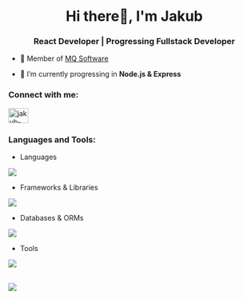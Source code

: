 
<h1 align="center">Hi there👋, I'm Jakub</h1>
<h3 align="center">React Developer | Progressing Fullstack Developer</h3>

- 👯 Member of [MQ Software](https://github.com/emques)

- 🌱 I’m currently progressing in **Node.js & Express**

<h3 align="left">Connect with me:</h3>
<p align="left">
<a href="https://www.linkedin.com/in/jakub-sapa%C5%82a-833293253/" target="blank"><img align="center" src="https://raw.githubusercontent.com/rahuldkjain/github-profile-readme-generator/master/src/images/icons/Social/linked-in-alt.svg" alt="jakub-sapa%C5%82a-833293253/" height="30" width="40" /></a>
</p>
<h3 align="left">Languages and Tools:</h3>

- Languages
<p align="left">
  <a href="https://skillicons.dev">
    <img src="https://skillicons.dev/icons?i=html,css,sass,js,ts,nodejs" />
  </a>
</p>

- Frameworks & Libraries
<p align="left">
  <a href="https://skillicons.dev">
    <img src="https://skillicons.dev/icons?i=tailwind,react,redux,nextjs,jest,express" />
  </a>
</p>

- Databases & ORMs 
<p align="left">
  <a href="https://skillicons.dev">
    <img src="https://skillicons.dev/icons?i=graphql,mongodb,planetscale,prisma,postman" />
  </a>
</p>

- Tools
<p align="left">
  <a href="https://skillicons.dev">
    <img src="https://skillicons.dev/icons?i=git,github,figma,vscode" />
  </a>
</p>
<br/>
<picture>
  <source
    srcset="https://github-readme-stats.vercel.app/api?username=kubalinio&show_icons=true&theme=dark"
    media="(prefers-color-scheme: dark)"
  />
  <source
    srcset="https://github-readme-stats.vercel.app/api?username=kubalinio&show_icons=true"
    media="(prefers-color-scheme: light), (prefers-color-scheme: no-preference)"
  />
  <img src="https://github-readme-stats.vercel.app/api?username=kubalinio&show_icons=true" />
</picture>
<!--
**kubalinio/kubalinio** is a ✨ _special_ ✨ repository because its `README.md` (this file) appears on your GitHub profile.

Here are some ideas to get you started:

- 🔭 I’m currently working on ...
- 🤔 I’m looking for help with ...
- 💬 Ask me about ...
- 📫 How to reach me: ...
- 😄 Pronouns: ...
- ⚡ Fun fact: ...
-->
